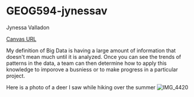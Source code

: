 # GEOG594-jynessav
Jynessa Valladon

[Canvas URL](https://sdsu.instructure.com/courses/141078) 

My definition of Big Data is having a large amount of information that doesn't mean much until it is analyzed. Once you can see the trends of patterns in the data, a team can then determine how to apply this knowledge to imporove a busniess or to make progress in a particular project.

Here is a photo of a deer I saw while hiking over the summer
![IMG_4420](https://github.com/jynessav/GEOG594-jynessav/assets/111923168/d41e5f8a-5800-48c7-88c2-781cd81d0156)
